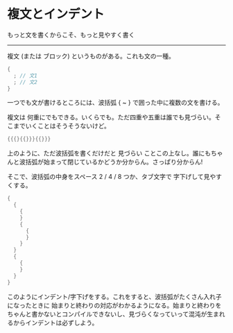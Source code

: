 # 複文とインデント

もっと文を書くからこそ、もっと見やすく書く

---

複文 (または ブロック) というものがある。これも文の一種。

```cpp
{
  ; // 文1
  ; // 文2
}
```


一つでも文が書けるところには、波括弧 { ~ } で囲った中に複数の文を書ける。

複文は 何重にでもできる。いくらでも。ただ四重や五重は誰でも見づらい。そこまでいくことはそうそうないけど。

```cpp
{{{}{{}}}{{}}}
```

上のように、ただ波括弧を書くだけだと 見づらい ことこの上なし。誰にもちゃんと波括弧が始まって閉じているかどうか分からん。さっぱり分からん!

そこで、波括弧の中身をスペース 2 / 4 / 8 つか、タブ文字で 字下げして見やすくする。

```cpp
{
  {
    {
    }
    {
      {
      }
    }
  }
  {
    {
    }
  }
}
```

このようにインデント/字下げをする。これをすると、波括弧がたくさん入れ子になったときに 始まりと終わりの対応がわかるようになる。始まりと終わりをちゃんと書かないとコンパイルできないし、見づらくなっていって混沌が生まれるからインデントは必ずしよう。
